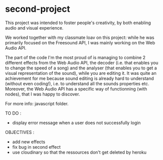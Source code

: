 # second-project

This project was intended to foster people's creativity, by both enabling audio and visual experience.

We worked together with my classmate Ioav on this project: while he was primarily focused on the Freesound API, I was mainly working on the Web Audio API.

The part of the code I'm the most proud of is managing to combine 2 different effects from the Web Audio API, the decoder (i.e. that enables you to change the speed of a song) and the analyser (that enables you to get a visual representation of the sound), while you are editing it.
It was quite an achievement for me because sound editing is already hard to understand (without even coding!), i.e. to understand all the sounds properties etc. Moreover, the Web Audio API has a specific way of functionning (with nodes), that I was happy to discover.

For more info: javascript folder.

TO DO : 

- display error message when a user does not successfully login

OBJECTIVES : 
- add new effects
- fix bug in second effect
- use cloudinary so that the ressources don't get deleted by heroku
